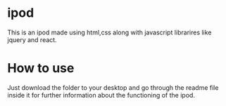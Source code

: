 # ipod
This is an ipod made using html,css along with javascript librarires like jquery and react.
# How to use
Just download the folder to your desktop and go through the readme file inside it for further information about the functioning of the ipod.

